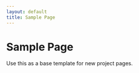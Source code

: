 ```yaml
---
layout: default
title: Sample Page
---
```


# Sample Page

Use this as a base template for new project pages.
